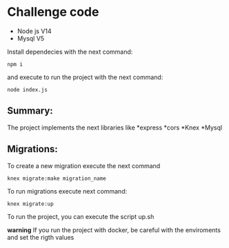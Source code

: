 
# Challenge code

* Node js V14
* Mysql V5


Install dependecies with the next command:

```
npm i
```

and execute to run the project with the next command:
```
node index.js
```

## Summary:
The project implements the next libraries like
*express
*cors
*Knex
*Mysql

## Migrations:
To create a new migration execute the next command
```
knex migrate:make migration_name 
```

To run migrations execute next command:
```
knex migrate:up
```

To run the project, you can execute the script up.sh

**warning** 
If you run the project with docker, be careful with the enviroments and set the rigth values